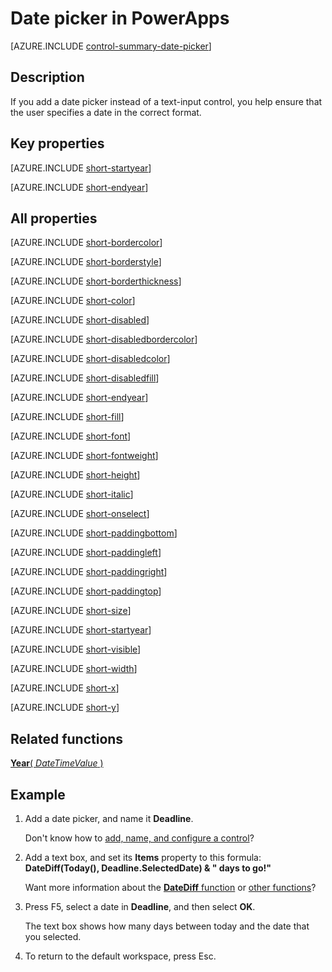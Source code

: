 <properties
    pageTitle="Date Picker: reference | Microsoft PowerApps"
    description="Information, including properties and examples, about the date-picker control"
    services=""
    suite="powerapps"
    documentationCenter="na"
    authors="aftowen"
    manager="erikre"
    editor=""
    tags=""/>

<tags
   ms.service="powerapps"
   ms.devlang="na"
   ms.topic="article"
   ms.tgt_pltfrm="na"
   ms.workload="na"
   ms.date="03/9/2016"
   ms.author="anneta"/>

# Date picker in PowerApps #
[AZURE.INCLUDE [control-summary-date-picker](../../includes/control-summary-date-picker.md)]

## Description ##
If you add a date picker instead of a text-input control, you help ensure that the user specifies a date in the correct format.

## Key properties ##

[AZURE.INCLUDE [short-startyear](../../includes/short-startyear.md)]

[AZURE.INCLUDE [short-endyear](../../includes/short-endyear.md)]

## All properties ##

[AZURE.INCLUDE [short-bordercolor](../../includes/short-bordercolor.md)]

[AZURE.INCLUDE [short-borderstyle](../../includes/short-borderstyle.md)]

[AZURE.INCLUDE [short-borderthickness](../../includes/short-borderthickness.md)]

[AZURE.INCLUDE [short-color](../../includes/short-color.md)]

[AZURE.INCLUDE [short-disabled](../../includes/short-disabled.md)]

[AZURE.INCLUDE [short-disabledbordercolor](../../includes/short-disabledbordercolor.md)]

[AZURE.INCLUDE [short-disabledcolor](../../includes/short-disabledcolor.md)]

[AZURE.INCLUDE [short-disabledfill](../../includes/short-disabledfill.md)]

[AZURE.INCLUDE [short-endyear](../../includes/short-endyear.md)]

[AZURE.INCLUDE [short-fill](../../includes/short-fill.md)]

[AZURE.INCLUDE [short-font](../../includes/short-font.md)]

[AZURE.INCLUDE [short-fontweight](../../includes/short-fontweight.md)]

[AZURE.INCLUDE [short-height](../../includes/short-height.md)]

[AZURE.INCLUDE [short-italic](../../includes/short-italic.md)]

[AZURE.INCLUDE [short-onselect](../../includes/short-onselect.md)]

[AZURE.INCLUDE [short-paddingbottom](../../includes/short-paddingbottom.md)]

[AZURE.INCLUDE [short-paddingleft](../../includes/short-paddingleft.md)]

[AZURE.INCLUDE [short-paddingright](../../includes/short-paddingright.md)]

[AZURE.INCLUDE [short-paddingtop](../../includes/short-paddingtop.md)]

[AZURE.INCLUDE [short-size](../../includes/short-size.md)]

[AZURE.INCLUDE [short-startyear](../../includes/short-startyear.md)]

[AZURE.INCLUDE [short-visible](../../includes/short-visible.md)]

[AZURE.INCLUDE [short-width](../../includes/short-width.md)]

[AZURE.INCLUDE [short-x](../../includes/short-x.md)]

[AZURE.INCLUDE [short-y](../../includes/short-y.md)]

## Related functions ##

[**Year**( *DateTimeValue* )](function-datetime-parts.md)

## Example ##
1. Add a date picker, and name it **Deadline**.

	Don't know how to [add, name, and configure a control](add-configure-controls.md)?

1. Add a text box, and set its **Items** property to this formula:
<br>**DateDiff(Today(), Deadline.SelectedDate) & " days to go!"**

	Want more information about the [**DateDiff** function](function-dateadd-datediff.md) or [other functions](formula-reference.md)?

1. Press F5, select a date in **Deadline**, and then select **OK**.

	The text box shows how many days between today and the date that you selected.

1. To return to the default workspace, press Esc.
